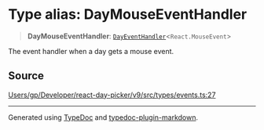 # Type alias: DayMouseEventHandler

> **DayMouseEventHandler**: [`DayEventHandler`](/api/type-aliases/DayEventHandler.md)\<`React.MouseEvent`\>

The event handler when a day gets a mouse event.

## Source

[Users/gp/Developer/react-day-picker/v9/src/types/events.ts:27](https://github.com/gpbl/react-day-picker/blob/005599683/src/types/events.ts#L27)

***

Generated using [TypeDoc](https://typedoc.org) and [typedoc-plugin-markdown](https://typedoc-plugin-markdown.org).
